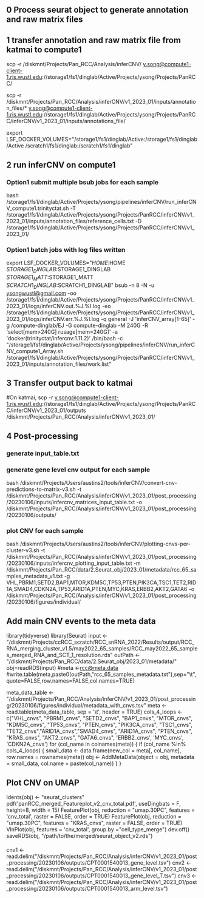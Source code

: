## 0 Process seurat object to generate annotation and raw matrix files


## 1 transfer annotation and raw matrix file from katmai to compute1
scp -r /diskmnt/Projects/Pan_RCC/Analysis/inferCNV/ y.song@compute1-client-1.ris.wustl.edu://storage1/fs1/dinglab/Active/Projects/ysong/Projects/PanRCC/

scp -r /diskmnt/Projects/Pan_RCC/Analysis/inferCNV/v1_2023_01/inputs/annotation_files/* y.song@compute1-client-1.ris.wustl.edu://storage1/fs1/dinglab/Active/Projects/ysong/Projects/PanRCC/inferCNV/v1_2023_01/inputs/annotations_file/


export LSF_DOCKER_VOLUMES="/storage1/fs1/dinglab/Active:/storage1/fs1/dinglab/Active /scratch1/fs1/dinglab:/scratch1/fs1/dinglab"

## 2 run inferCNV on compute1

### Option1 submit multiple bsub jobs for each sample
bash /storage1/fs1/dinglab/Active/Projects/ysong/pipelines/inferCNV/run_inferCNV_compute1.trinityctat.sh -T /storage1/fs1/dinglab/Active/Projects/ysong/Projects/PanRCC/inferCNV/v1_2023_01/inputs/annotation_files/reference_cells.txt -D /storage1/fs1/dinglab/Active/Projects/ysong/Projects/PanRCC/inferCNV/v1_2023_01/

### Option1  batch jobs with log files written

export LSF_DOCKER_VOLUMES="$HOME:$HOME $STORAGE1_DINGLAB:$STORAGE1_DINGLAB $STORAGE1_MATT:$STORAGE1_MATT $SCRATCH1_DINGLAB:$SCRATCH1_DINGLAB"
bsub -n 8 -N -u ysongwustl@gmail.com -oo /storage1/fs1/dinglab/Active/Projects/ysong/Projects/PanRCC/inferCNV/v1_2023_01/logs/inferCNV.out.%J.%I.log -eo /storage1/fs1/dinglab/Active/Projects/ysong/Projects/PanRCC/inferCNV/v1_2023_01/logs/inferCNV.err.%J.%I.log -q general -J 'inferCNV_array[1-65]' -g /compute-dinglab/EJ -G compute-dinglab -M 240G -R 'select[mem>240G] rusage[mem=240G]' -a 'docker(trinityctat/infercnv:1.11.2)' /bin/bash -c "/storage1/fs1/dinglab/Active/Projects/ysong/pipelines/inferCNV/run_inferCNV_compute1_Array.sh /storage1/fs1/dinglab/Active/Projects/ysong/Projects/PanRCC/inferCNV/v1_2023_01/inputs/annotation_files/work.list"

## 3 Transfer output back to katmai

#On katmai,
scp -r y.song@compute1-client-1.ris.wustl.edu://storage1/fs1/dinglab/Active/Projects/ysong/Projects/PanRCC/inferCNV/v1_2023_01/outputs /diskmnt/Projects/Pan_RCC/Analysis/inferCNV/v1_2023_01/

## 4 Post-processing

### generate input_table.txt



### generate gene level cnv output for each sample
bash /diskmnt/Projects/Users/austins2/tools/inferCNV/convert-cnv-predictions-to-matrix-v3.sh -t /diskmnt/Projects/Pan_RCC/Analysis/inferCNV/v1_2023_01/post_processing/20230106/inputs/infercnv_matrices_input_table.txt -o /diskmnt/Projects/Pan_RCC/Analysis/inferCNV/v1_2023_01/post_processing/20230106/outputs/

### plot CNV for each sample
bash /diskmnt/Projects/Users/austins2/tools/inferCNV/plotting-cnvs-per-cluster-v3.sh -t /diskmnt/Projects/Pan_RCC/Analysis/inferCNV/v1_2023_01/post_processing/20230106/inputs/infercnv_plotting_input_table.txt -m /diskmnt/Projects/Pan_RCC/data/2.Seurat_obj/2023_01/metadata/rcc_65_samples_metadata_v1.txt -g VHL,PBRM1,SETD2,BAP1,MTOR,KDM5C,TP53,PTEN,PIK3CA,TSC1,TET2,RID1A,SMAD4,CDKN2A,TP53,ARID1A,PTEN,MYC,KRAS,ERBB2,AKT2,GATA6 -o /diskmnt/Projects/Pan_RCC/Analysis/inferCNV/v1_2023_01/post_processing/20230106/figures/individual/

## Add main CNV events to the meta data
library(tidyverse)
library(Seurat)
input <-"/diskmnt/Projects/ccRCC_scratch/RCC_snRNA_2022/Results/output/RCC_RNA_merging_cluster_v1.5/may2022_65_samples/RCC_may2022_65_samples_merged_RNA_and_SCT_1_resolution.rds"
outPath <-"/diskmnt/Projects/Pan_RCC/data/2.Seurat_obj/2023_01/metadata/"
obj=readRDS(input)
#meta <-rcc@meta.data
#write.table(meta,paste0(outPath,"rcc_65_samples_metadata.txt"),sep="\t",quote=FALSE,row.names=FALSE,col.names=TRUE)

meta_data_table <- "/diskmnt/Projects/Pan_RCC/Analysis/inferCNV/v1_2023_01/post_processing/20230106/figures/individual/metadata_with_cnvs.tsv"
meta <- read.table(meta_data_table, sep = '\t', header = TRUE)
cols_4_loops <- c("VHL_cnvs", "PBRM1_cnvs", "SETD2_cnvs", "BAP1_cnvs", "MTOR_cnvs", "KDM5C_cnvs", "TP53_cnvs", "PTEN_cnvs", "PIK3CA_cnvs", "TSC1_cnvs", "TET2_cnvs","ARID1A_cnvs","SMAD4_cnvs", "ARID1A_cnvs", "PTEN_cnvs", "KRAS_cnvs", "AKT2_cnvs", "GATA6_cnvs", 'ERBB2_cnvs', 'MYC_cnvs', 'CDKN2A_cnvs')
for (col_name in colnames(meta)) {
    if (col_name %in% cols_4_loops) {
        small_data <- data.frame(new_col = meta[, col_name], row.names = rownames(meta))
        obj <- AddMetaData(object = obj, metadata = small_data, col.name = paste(col_name))
    }
}
## Plot CNV on UMAP
Idents(obj) <- "seurat_clusters"
pdf('panRCC_merged_Featureplot_v2_cnv_total.pdf', useDingbats = F, height=8, width = 15)
FeaturePlot(obj, reduction = "umap.30PC", features = 'cnv_total', raster = FALSE, order = TRUE)
FeaturePlot(obj, reduction = "umap.30PC", features = "KRAS_cnvs", raster = FALSE, order = TRUE)
VlnPlot(obj, features = 'cnv_total', group.by ="cell_type_merge")
dev.off()
saveRDS(obj, "/path/to/the/merged/seurat_object_v2.rds")

####

cnv1 <-read.delim("/diskmnt/Projects/Pan_RCC/Analysis/inferCNV/v1_2023_01/post_processing/20230106/outputs/CPT0001540013_gene_level.tsv")
cnv2 <-read.delim("/diskmnt/Projects/Pan_RCC/Analysis/inferCNV/v1_2023_01/post_processing/20230106/outputs/CPT0001540013_gene_level_T.tsv")
cnv3 <-read.delim("/diskmnt/Projects/Pan_RCC/Analysis/inferCNV/v1_2023_01/post_processing/20230106/outputs/CPT0001540013_arm_level.tsv")


